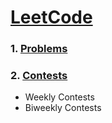 # [LeetCode](https://leetcode.com/explore)

### 1. [Problems](https://leetcode.com/problemset/all)

### 2. [Contests](https://leetcode.com/contest)
   - Weekly Contests
   - Biweekly Contests
